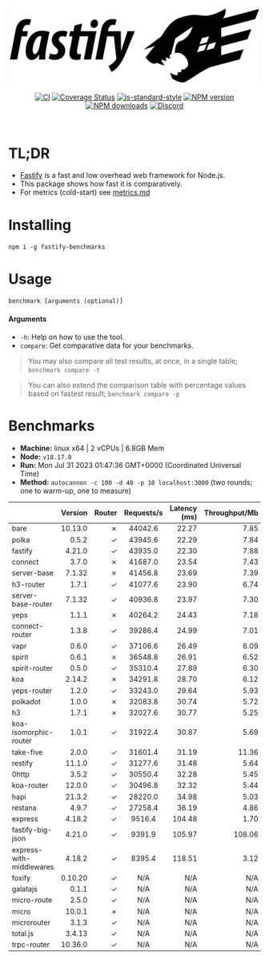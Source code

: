 <div align="center">
  <img src="https://github.com/fastify/graphics/raw/HEAD/fastify-landscape-outlined.svg" width="650" height="auto"/>
</div>

<div align="center">

[![CI](https://github.com/fastify/fastify/workflows/ci/badge.svg)](https://github.com/fastify/fastify/actions/workflows/ci.yml)
[![Coverage Status](https://coveralls.io/repos/github/fastify/fastify/badge.svg?branch=master)](https://coveralls.io/github/fastify/fastify?branch=master)
[![js-standard-style](https://img.shields.io/badge/code%20style-standard-brightgreen.svg?style=flat)](http://standardjs.com/)
[![NPM version](https://img.shields.io/npm/v/fastify.svg?style=flat)](https://www.npmjs.com/package/fastify)
[![NPM downloads](https://img.shields.io/npm/dm/fastify.svg?style=flat)](https://www.npmjs.com/package/fastify) [![Discord](https://img.shields.io/discord/725613461949906985)](https://discord.gg/fastify)

</div>
<br />

# TL;DR

* [Fastify](https://github.com/fastify/fastify) is a fast and low overhead web framework for Node.js.
* This package shows how fast it is comparatively.
* For metrics (cold-start) see [metrics.md](./METRICS.md)

# Installing

```
npm i -g fastify-benchmarks
```

# Usage

```
benchmark [arguments (optional)]
```

#### Arguments

* `-h`: Help on how to use the tool.
* `compare`: Get comparative data for your benchmarks.

> You may also compare all test results, at once, in a single table; `benchmark compare -t`

> You can also extend the comparison table with percentage values based on fastest result; `benchmark compare -p`
# Benchmarks

* __Machine:__ linux x64 | 2 vCPUs | 6.8GB Mem
* __Node:__ `v18.17.0`
* __Run:__ Mon Jul 31 2023 01:47:36 GMT+0000 (Coordinated Universal Time)
* __Method:__ `autocannon -c 100 -d 40 -p 10 localhost:3000` (two rounds; one to warm-up, one to measure)

|                          | Version | Router | Requests/s | Latency (ms) | Throughput/Mb |
| :--                      | --:     | --:    | :-:        | --:          | --:           |
| bare                     | 10.13.0 | ✗      | 44042.6    | 22.27        | 7.85          |
| polka                    | 0.5.2   | ✓      | 43945.6    | 22.29        | 7.84          |
| fastify                  | 4.21.0  | ✓      | 43935.0    | 22.30        | 7.88          |
| connect                  | 3.7.0   | ✗      | 41687.0    | 23.54        | 7.43          |
| server-base              | 7.1.32  | ✗      | 41456.8    | 23.69        | 7.39          |
| h3-router                | 1.7.1   | ✓      | 41077.6    | 23.90        | 6.74          |
| server-base-router       | 7.1.32  | ✓      | 40936.8    | 23.97        | 7.30          |
| yeps                     | 1.1.1   | ✗      | 40264.2    | 24.43        | 7.18          |
| connect-router           | 1.3.8   | ✓      | 39286.4    | 24.99        | 7.01          |
| vapr                     | 0.6.0   | ✓      | 37106.6    | 26.49        | 6.09          |
| spirit                   | 0.6.1   | ✗      | 36548.8    | 26.91        | 6.52          |
| spirit-router            | 0.5.0   | ✓      | 35310.4    | 27.89        | 6.30          |
| koa                      | 2.14.2  | ✗      | 34291.8    | 28.70        | 6.12          |
| yeps-router              | 1.2.0   | ✓      | 33243.0    | 29.64        | 5.93          |
| polkadot                 | 1.0.0   | ✗      | 32083.8    | 30.74        | 5.72          |
| h3                       | 1.7.1   | ✗      | 32027.6    | 30.77        | 5.25          |
| koa-isomorphic-router    | 1.0.1   | ✓      | 31922.4    | 30.87        | 5.69          |
| take-five                | 2.0.0   | ✓      | 31601.4    | 31.19        | 11.36         |
| restify                  | 11.1.0  | ✓      | 31277.6    | 31.48        | 5.64          |
| 0http                    | 3.5.2   | ✓      | 30550.4    | 32.28        | 5.45          |
| koa-router               | 12.0.0  | ✓      | 30496.8    | 32.32        | 5.44          |
| hapi                     | 21.3.2  | ✓      | 28220.0    | 34.98        | 5.03          |
| restana                  | 4.9.7   | ✓      | 27258.4    | 36.19        | 4.86          |
| express                  | 4.18.2  | ✓      | 9516.4     | 104.48       | 1.70          |
| fastify-big-json         | 4.21.0  | ✓      | 9391.9     | 105.97       | 108.06        |
| express-with-middlewares | 4.18.2  | ✓      | 8395.4     | 118.51       | 3.12          |
| foxify                   | 0.10.20 | ✓      | N/A        | N/A          | N/A           |
| galatajs                 | 0.1.1   | ✓      | N/A        | N/A          | N/A           |
| micro-route              | 2.5.0   | ✓      | N/A        | N/A          | N/A           |
| micro                    | 10.0.1  | ✗      | N/A        | N/A          | N/A           |
| microrouter              | 3.1.3   | ✓      | N/A        | N/A          | N/A           |
| total.js                 | 3.4.13  | ✓      | N/A        | N/A          | N/A           |
| trpc-router              | 10.36.0 | ✓      | N/A        | N/A          | N/A           |
